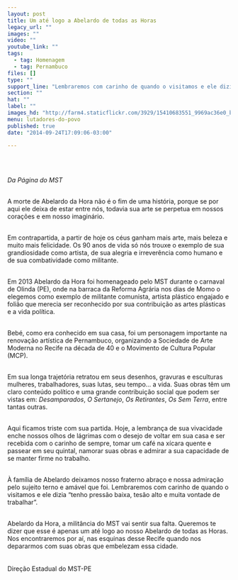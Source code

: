 ```yaml
---
layout: post
title: Um até logo a Abelardo de todas as Horas
legacy_url: ""
images: ""
video: ""
youtube_link: ""
tags:
  - tag: Homenagem
  - tag: Pernambuco
files: []
type: ""
support_line: "Lembraremos com carinho de quando o visitamos e ele dizia “tenho pressão baixa, tesão alto e muita vontade de trabalhar”."
section: ""
hat: ""
label: ""
images_hd: "http://farm4.staticflickr.com/3929/15410683551_9969ac36e0_b.jpg"
menu: lutadores-do-povo
published: true
date: "2014-09-24T17:09:06-03:00"

---
```

<p><br />
<img alt="" src="http://farm4.staticflickr.com/3929/15410683551_9969ac36e0_b.jpg" /></p>

<p><br />
<em>Da P&aacute;gina do MST</em></p>

<p><br />
A morte de Abelardo da Hora n&atilde;o &eacute; o fim de uma hist&oacute;ria, porque se por aqui ele deixa de estar entre n&oacute;s, todavia sua arte se perpetua em nossos cora&ccedil;&otilde;es e em nosso imagin&aacute;rio.</p>

<p><br />
Em contrapartida, a partir de hoje os c&eacute;us ganham mais arte, mais beleza e muito mais felicidade. Os 90 anos de vida s&oacute; n&oacute;s trouxe o exemplo de sua grandiosidade como artista, de sua alegria e irrever&ecirc;ncia como humano e de sua combatividade como militante.</p>

<p><br />
Em 2013 Abelardo da Hora foi homenageado pelo MST durante o carnaval de Olinda (PE), onde na barraca da Reforma Agr&aacute;ria nos dias de Momo o elegemos como exemplo de militante comunista, artista pl&aacute;stico engajado e foli&atilde;o que merecia ser reconhecido por sua contribui&ccedil;&atilde;o as artes pl&aacute;sticas e a vida pol&iacute;tica.</p>

<p><br />
Beb&eacute;, como era conhecido em sua casa, foi um personagem importante na renova&ccedil;&atilde;o art&iacute;stica de Pernambuco, organizando a Sociedade de Arte Moderna no Recife na d&eacute;cada de 40 e o Movimento de Cultura Popular (MCP).</p>

<p><br />
Em sua longa trajet&oacute;ria retratou em seus desenhos, gravuras e esculturas mulheres, trabalhadores, suas lutas, seu tempo... a vida. Suas obras t&ecirc;m um claro conte&uacute;do pol&iacute;tico e uma grande contribui&ccedil;&atilde;o social que podem ser vistas em:&nbsp;<em>Desamparados</em>,&nbsp;<em>O Sertanejo</em>,&nbsp;<em>Os Retirantes</em>,&nbsp;<em>Os Sem Terra</em>, entre tantas outras.</p>

<p><br />
Aqui ficamos triste com sua partida. Hoje, a lembran&ccedil;a de sua vivacidade enche nossos olhos de l&aacute;grimas com o desejo de voltar em sua casa e ser recebida com o carinho de sempre, tomar um caf&eacute; na x&iacute;cara quente e passear em seu quintal, namorar suas obras e admirar a sua capacidade de se manter firme no trabalho.</p>

<p><br />
&Agrave; fam&iacute;lia de Abelardo deixamos nosso fraterno abra&ccedil;o e nossa admira&ccedil;&atilde;o pelo sujeito terno e am&aacute;vel que foi. Lembraremos com carinho de quando o visitamos e ele dizia &ldquo;tenho press&atilde;o baixa, tes&atilde;o alto e muita vontade de trabalhar&rdquo;.</p>

<p><br />
Abelardo da Hora, a milit&acirc;ncia do MST vai sentir sua falta. Queremos te dizer que esse &eacute; apenas um at&eacute; logo ao nosso Abelardo de todas as Horas. Nos encontraremos por a&iacute;, nas esquinas desse Recife quando nos depararmos com suas obras que embelezam essa cidade.<br />
<br />
<br />
Dire&ccedil;&atilde;o Estadual do MST-PE</p>

<p><img alt="" src="http://farm4.staticflickr.com/3930/15413527272_3a177c002b_b.jpg" /></p>

